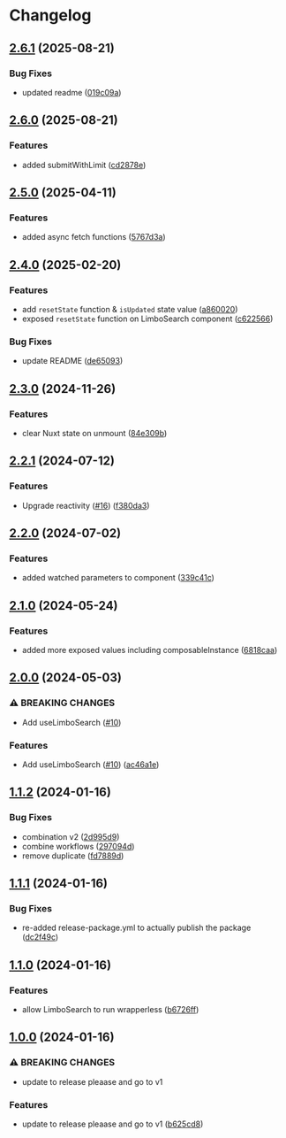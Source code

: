 # Changelog

## [2.6.1](https://github.com/limbo-works/Limbo.Nuxt.Search/compare/v2.6.0...v2.6.1) (2025-08-21)


### Bug Fixes

* updated readme ([019c09a](https://github.com/limbo-works/Limbo.Nuxt.Search/commit/019c09aad0189cc511a1200c98e411ecb49e162f))

## [2.6.0](https://github.com/limbo-works/Limbo.Nuxt.Search/compare/v2.5.0...v2.6.0) (2025-08-21)


### Features

* added submitWithLimit ([cd2878e](https://github.com/limbo-works/Limbo.Nuxt.Search/commit/cd2878e5b117c0de85ca3b53a52f2efe735bf411))

## [2.5.0](https://github.com/limbo-works/Limbo.Nuxt.Search/compare/v2.4.0...v2.5.0) (2025-04-11)


### Features

* added async fetch functions ([5767d3a](https://github.com/limbo-works/Limbo.Nuxt.Search/commit/5767d3a45d8d7b7a69afef64500e04de84538847))

## [2.4.0](https://github.com/limbo-works/Limbo.Nuxt.Search/compare/v2.3.0...v2.4.0) (2025-02-20)


### Features

* add `resetState` function & `isUpdated` state value ([a860020](https://github.com/limbo-works/Limbo.Nuxt.Search/commit/a8600204a909604df62201f1ffb326b1b5b7bfaa))
* exposed `resetState` function on LimboSearch component ([c622566](https://github.com/limbo-works/Limbo.Nuxt.Search/commit/c622566d9493e3dc88598734271bace5b799a910))


### Bug Fixes

* update README ([de65093](https://github.com/limbo-works/Limbo.Nuxt.Search/commit/de650936a32993d0fada628bbf5ef0810255ad5e))

## [2.3.0](https://github.com/limbo-works/Limbo.Nuxt.Search/compare/v2.2.1...v2.3.0) (2024-11-26)


### Features

* clear Nuxt state on unmount ([84e309b](https://github.com/limbo-works/Limbo.Nuxt.Search/commit/84e309b6f2937cbf8d960549c226ffb6109dff41))

## [2.2.1](https://github.com/limbo-works/Limbo.Nuxt.Search/compare/v2.2.0...v2.2.1) (2024-07-12)


### Features

* Upgrade reactivity ([#16](https://github.com/limbo-works/Limbo.Nuxt.Search/issues/16)) ([f380da3](https://github.com/limbo-works/Limbo.Nuxt.Search/commit/f380da370e1861ddf740557d8ce0a6724163840e))

## [2.2.0](https://github.com/limbo-works/Limbo.Nuxt.Search/compare/v2.1.0...v2.2.0) (2024-07-02)


### Features

* added watched parameters to component ([339c41c](https://github.com/limbo-works/Limbo.Nuxt.Search/commit/339c41c9467a0d8ef4ec62d15a1472e4437ce9dc))

## [2.1.0](https://github.com/limbo-works/Limbo.Nuxt.Search/compare/v2.0.0...v2.1.0) (2024-05-24)


### Features

* added more exposed values including composableInstance ([6818caa](https://github.com/limbo-works/Limbo.Nuxt.Search/commit/6818caaaa07f248064dbb526772962173c70014b))

## [2.0.0](https://github.com/limbo-works/Limbo.Nuxt.Search/compare/v1.1.2...v2.0.0) (2024-05-03)


### ⚠ BREAKING CHANGES

* Add useLimboSearch ([#10](https://github.com/limbo-works/Limbo.Nuxt.Search/issues/10))

### Features

* Add useLimboSearch ([#10](https://github.com/limbo-works/Limbo.Nuxt.Search/issues/10)) ([ac46a1e](https://github.com/limbo-works/Limbo.Nuxt.Search/commit/ac46a1ec6bacb2b501a98a17b028a18fa415483d))

## [1.1.2](https://github.com/limbo-works/Limbo.Nuxt.Search/compare/v1.1.1...v1.1.2) (2024-01-16)


### Bug Fixes

* combination v2 ([2d995d9](https://github.com/limbo-works/Limbo.Nuxt.Search/commit/2d995d939a6ddfa5ec387835361205d6e510a239))
* combine workflows ([297094d](https://github.com/limbo-works/Limbo.Nuxt.Search/commit/297094dcd4558022a3a8609d9d1d0b1daf9168bb))
* remove duplicate ([fd7889d](https://github.com/limbo-works/Limbo.Nuxt.Search/commit/fd7889d1a43f6493e3d0a65d6bffbd31f340e313))

## [1.1.1](https://github.com/limbo-works/Limbo.Nuxt.Search/compare/v1.1.0...v1.1.1) (2024-01-16)


### Bug Fixes

* re-added release-package.yml to actually publish the package ([dc2f49c](https://github.com/limbo-works/Limbo.Nuxt.Search/commit/dc2f49cd33390f4bb1f151225dc39dda0e802730))

## [1.1.0](https://github.com/limbo-works/Limbo.Nuxt.Search/compare/v1.0.0...v1.1.0) (2024-01-16)


### Features

* allow LimboSearch to run wrapperless ([b6726ff](https://github.com/limbo-works/Limbo.Nuxt.Search/commit/b6726ff25de150cb1d1919d388089f0f7dc2d176))

## [1.0.0](https://github.com/limbo-works/Limbo.Nuxt.Search/compare/0.2.0...v1.0.0) (2024-01-16)


### ⚠ BREAKING CHANGES

* update to release pleaase and go to v1

### Features

* update to release pleaase and go to v1 ([b625cd8](https://github.com/limbo-works/Limbo.Nuxt.Search/commit/b625cd8cc556a54bcca2a6073df359e1c5af8607))
